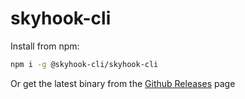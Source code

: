 # skyhook-cli

Install from npm:
```bash
npm i -g @skyhook-cli/skyhook-cli
```

Or get the latest binary from the [Github Releases](https://github.com/skyhook-cli/skyhook-cli/releases) page
